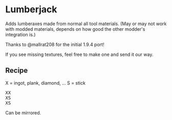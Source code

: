 Lumberjack
======

Adds lumberaxes made from normal all tool materials. (May or may not work with modded materials, depends on how good the other modder's integration is.)

Thanks to @mallrat208 for the initial 1.9.4 port!

If you see missing textures, feel free to make one and send it our way.

Recipe
------

X = ingot, plank, diamond, ...
S = stick
<pre>
XX
XS
XS
</pre>
Can be mirrored.
